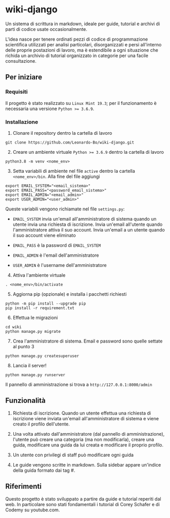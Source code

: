 # wiki-django 

Un sistema di scrittura in markdown, ideale per guide, tutorial e archivi di parti di codice usate occasionalmente. 

L'idea nasce per tenere ordinati pezzi di codice di programmazione scientifica utilizzati per analisi particolari, disorganizzati e persi all'interno delle proprie postazioni di lavoro, ma è estendibile a ogni situazione che richida un archivio di tutorial organizzato in categorie per una facile consultazione.


## Per iniziare

### Requisiti  

Il progetto è stato realizzato su ```Linux Mint 19.3```; per il funzionamento è necessaria una versione ```Python >= 3.6.9```.

### Installazione 

1. Clonare il repository dentro la cartella di lavoro

```
git clone https://github.com/Leonardo-Bo/wiki-django.git
```

2. Creare un ambiente virtuale ```Python >= 3.6.9``` dentro la cartella di lavoro

```
python3.8 -m venv <nome_env>
```

3. Setta variabili di ambiente nel file ```active``` dentro la cartella ```<nome_env>/bin```. Alla fine del file aggiungi

```
export EMAIL_SYSTEM="<email_sistema>"
export EMAIL_PASS="<password_email_sistema>"
export EMAIL_ADMIN="<email_admin>"
export USER_ADMIN="<user_admin>"
```

Queste variabili vengono richiamate nel file ```settings.py```:

* ```EMAIL_SYSTEM``` invia un'email all'amministratore di sistema quando un utente invia una richiesta di iscrizione. Invia un'email all'utente quando l'amministratore attiva il suo account. Invia un'email a un utente quando il suo account viene eliminato

* ```EMAIL_PASS``` è la password di ```EMAIL_SYSTEM```

* ```EMAIL_ADMIN``` è l'email dell'amministratore

* ```USER_ADMIN``` è l'username dell'amministratore

4. Attiva l'ambiente virtuale

```
. <nome_env>/bin/activate
```

5. Aggiorna pip (opzionale) e installa i pacchetti richiesti

```
python -m pip install --upgrade pip
pip install -r requirement.txt
```

6. Effettua le migrazioni

```
cd wiki
python manage.py migrate
```

7. Crea l'amministratore di sistema. Email e password sono quelle settate al punto 3

```
python manage.py createsuperuser
```

8. Lancia il server!

```
python manage.py runserver
```

Il pannello di amministrazione si trova a ```http://127.0.0.1:8000/admin```

## Funzionalità 

1. Richiesta di iscrizione. Quando un utente effettua una richiesta di iscrizione viene inviata un'email all'amministratore di sistema e viene creato il profilo dell'utente. 

2. Una volta attivato dall'amministratore (dal pannello di amministrazione), l'utente può creare una categoria (ma non modificarla), creare una guida, modificare una guida da lui creata e modificare il proprio profilo.

3. Un utente con privilegi di staff può modificare ogni guida

4. Le guide vengono scritte in markdown. Sulla sidebar appare un'indice della guida formato dai tag \#.

## Riferimenti

Questo progetto è stato sviluppato a partire da guide e tutorial reperiti dal web. In particolare sono stati fondamentali i tutorial di Corey Schafer e di Codemy su youtube.com.
